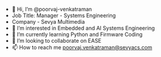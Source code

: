 - 👋 Hi, I’m @poorvaj-venkatraman
- Job Title: Manager - Systems Engineering
- Company - Sevya Multimedia
- 👀 I’m interested in Embedded and AI Systems Engineering
- 🌱 I’m currently learning Python and Firmware Coding
- 💞️ I’m looking to collaborate on EASE
- 📫 How to reach me poorvaj.venkatraman@sevyacs.com

<!---
poorvaj-venkatraman/poorvaj-venkatraman is a ✨ special ✨ repository because its `README.md` (this file) appears on your GitHub profile.
You can click the Preview link to take a look at your changes.
--->
